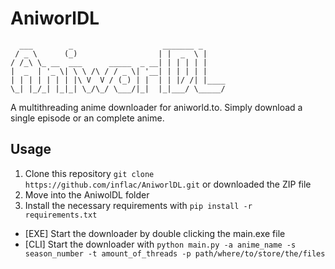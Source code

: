 # AniworlDL
```
  ___        _                    _______ _     
 / _ \      (_)                  | |  _  \ |    
/ /_\ \_ __  ___      _____  _ __| | | | | |    
|  _  | '_ \| \ \ /\ / / _ \| '__| | | | | |    
| | | | | | | |\ V  V / (_) | |  | | |/ /| |____
\_| |_/_| |_|_| \_/\_/ \___/|_|  |_|___/ \_____/
```                                          
                                                
A multithreading anime downloader for aniworld.to. Simply download a single episode or an complete anime.

## Usage
1) Clone this repository `git clone https://github.com/inflac/AniworlDL.git` or downloaded the ZIP file
2) Move into the AniwolDL folder
3) Install the necessary requirements with `pip install -r requirements.txt`
* [EXE] Start the downloader by double clicking the main.exe file
* [CLI] Start the downloader with `python main.py -a anime_name -s season_number -t amount_of_threads -p path/where/to/store/the/files`

